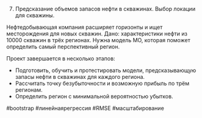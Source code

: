7. Предсказание объемов запасов нефти в скважинах. Выбор локации для скважины.


Нефтедобывающая компания расширяет горизонты и ищет месторождения для новых скважин. Дано: характеристики нефти из 10000 скважин в трёх регионах. Нужна модель МО, которая поможет определить самый перспективный регион.

Проект завершается в несколько этапов:
* Подготовить, обучить и протестировать модели, предсказывающую запасы нефти в скважинах для каждого региона.
* Рассчитать точку безубыточности и возможную прибыль по трём регионам.
* Определить регион с минимальной вероятностью убытков.

#bootstrap #линейнаярегрессия #RMSE #масштабирование 
